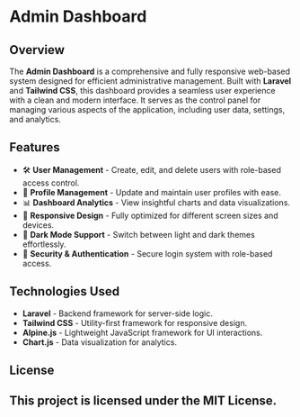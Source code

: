 # Admin Dashboard

## Overview
The **Admin Dashboard** is a comprehensive and fully responsive web-based system designed for efficient administrative management. Built with **Laravel** and **Tailwind CSS**, this dashboard provides a seamless user experience with a clean and modern interface. It serves as the control panel for managing various aspects of the application, including user data, settings, and analytics.

## Features
- 🛠 **User Management** - Create, edit, and delete users with role-based access control.
- 👤 **Profile Management** - Update and maintain user profiles with ease.
- 📊 **Dashboard Analytics** - View insightful charts and data visualizations.
- 📱 **Responsive Design** - Fully optimized for different screen sizes and devices.
- 🌙 **Dark Mode Support** - Switch between light and dark themes effortlessly.
- 🔐 **Security & Authentication** - Secure login system with role-based access.

## Technologies Used
- **Laravel** - Backend framework for server-side logic.
- **Tailwind CSS** - Utility-first framework for responsive design.
- **Alpine.js** - Lightweight JavaScript framework for UI interactions.
- **Chart.js** - Data visualization for analytics.

## License

## This project is licensed under the MIT License.

